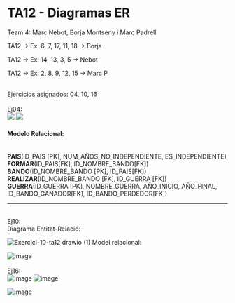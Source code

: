 # TA12 - Diagramas ER
Team 4: Marc Nebot, Borja Montseny i Marc Padrell

TA12 -> Ex: 6, 7, 17, 11, 18 -> Borja 

TA12 -> Ex: 14, 13, 3, 5 -> Nebot 

TA12 -> Ex: 2, 8, 9, 12, 15 -> Marc P

<br>
Ejercicios asignados: 04, 10, 16 <br>
<br>
Ej04: <br>
<img src="https://cdn.discordapp.com/attachments/959500501957877760/966295185266991134/unknown.png">
<img src="https://cdn.discordapp.com/attachments/959500501957877760/966641394435391568/unknown.png">
<br>
<h4>Modelo Relacional:</h4> <br>
<b>PAIS</b>(ID_PAIS [PK], NUM_AÑOS_NO_INDEPENDIENTE, ES_INDEPENDIENTE)<br>
<b>FORMAR</b>(ID_PAIS[FK], ID_NOMBRE_BANDO[FK])<br>
<b>BANDO</b>(ID_NOMBRE_BANDO [PK], ID_PAIS[FK])<br>
<b>REALIZAR</b>(ID_NOMBRE_BANDO [FK], ID_GUERRA [FK])<br>
<b>GUERRA</b>(ID_GUERRA [PK], NOMBRE_GUERRA, AÑO_INICIO, AÑO_FINAL, ID_BANDO_GANADOR[FK], ID_BANDO_PERDEDOR[FK])
<br>
<hr>
<br>
Ej10: <br>
Diagrama Entitat-Relació:

![Exercici-10-ta12 drawio (1)](https://user-images.githubusercontent.com/79224406/164423783-ce10b2a3-93f5-4661-99df-ebb0c1b22a3d.png)
Model relacional: <br>

![image](https://user-images.githubusercontent.com/79224406/164423346-d632586e-b2cd-4486-b6ce-0ade096c0c06.png)
<br><br>
Ej16: <br>
![image](https://user-images.githubusercontent.com/103039613/164343445-79358ed2-0add-4427-a67e-f03d2309e3f0.png)
![image](https://user-images.githubusercontent.com/103039613/164432849-e4cd3f12-692b-4b03-bf63-3e58cf8b4e9c.png)

![image](https://user-images.githubusercontent.com/103039613/164432954-76efa8e5-d687-4575-a4ea-7cbb67426158.png)
